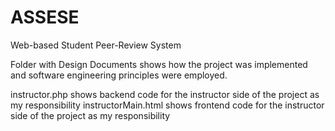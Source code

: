 # ASSESE
Web-based Student Peer-Review System

Folder with Design Documents shows how the project was implemented and software engineering principles were employed.

instructor.php shows backend code for the instructor side of the project as my responsibility
instructorMain.html shows frontend code for the instructor side of the project as my responsibility


